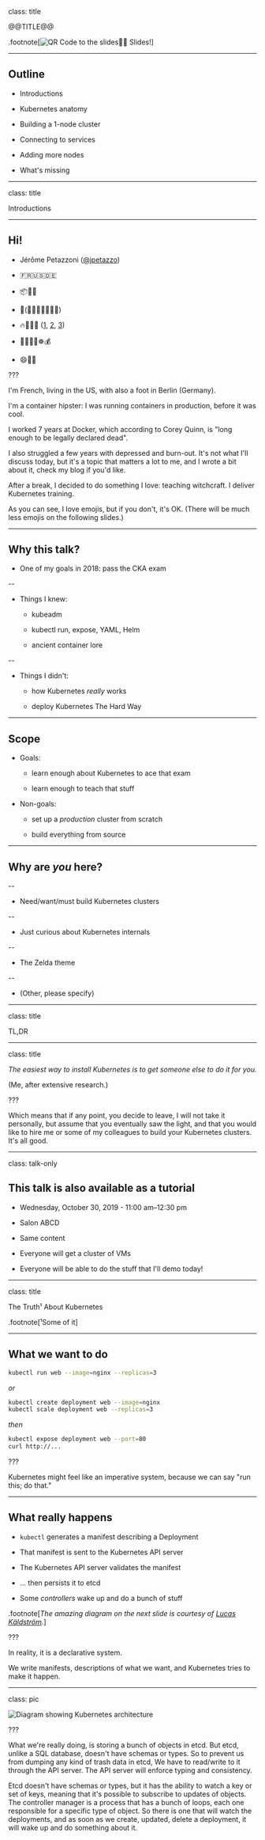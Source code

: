 class: title

@@TITLE@@

.footnote[![QR Code to the slides](images/qrcode-lisa.png)☝🏻 Slides!]

---

## Outline

- Introductions

- Kubernetes anatomy

- Building a 1-node cluster

- Connecting to services

- Adding more nodes

- What's missing

---

class: title

Introductions

---

## Hi!

- Jérôme Petazzoni ([@jpetazzo](https://twitter.com/jpetazzo))

- 🇫🇷🇺🇸🇩🇪

- 📦🧔🏻

- 🐋(📅📅📅📅📅📅📅)

- 🔥🧠😢💊 ([1], [2], [3])

- 👨🏻‍🏫✨☸️💰

- 😄👍🏻

[1]: http://jpetazzo.github.io/2018/09/06/the-depression-gnomes/
[2]: http://jpetazzo.github.io/2018/02/17/seven-years-at-docker/
[3]: http://jpetazzo.github.io/2017/12/24/productivity-depression-kanban-emoji/

???

I'm French, living in the US, with also a foot in Berlin (Germany).

I'm a container hipster: I was running containers in production,
before it was cool.

I worked 7 years at Docker, which according to Corey Quinn,
is "long enough to be legally declared dead".

I also struggled a few years with depressed and burn-out.
It's not what I'll discuss today, but it's a topic that matters
a lot to me, and I wrote a bit about it, check my blog if you'd like.

After a break, I decided to do something I love:
teaching witchcraft. I deliver Kubernetes training.

As you can see, I love emojis, but if you don't, it's OK.
(There will be much less emojis on the following slides.)

---

## Why this talk?

- One of my goals in 2018: pass the CKA exam

--

- Things I knew:

  - kubeadm

  - kubectl run, expose, YAML, Helm

  - ancient container lore

--

- Things I didn't:

  - how Kubernetes *really* works

  - deploy Kubernetes The Hard Way

---

## Scope

- Goals:

  - learn enough about Kubernetes to ace that exam

  - learn enough to teach that stuff

- Non-goals:

  - set up a *production* cluster from scratch

  - build everything from source

---

## Why are *you* here?

--

- Need/want/must build Kubernetes clusters

--

- Just curious about Kubernetes internals

--

- The Zelda theme

--

- (Other, please specify)

---

class: title

TL,DR

---

class: title

*The easiest way to install Kubernetes
is to get someone else to do it for you.*

(Me, after extensive research.)

???

Which means that if any point, you decide to leave,
I will not take it personally, but assume that you
eventually saw the light, and that you would like to
hire me or some of my colleagues to build your
Kubernetes clusters. It's all good.

---

class: talk-only

## This talk is also available as a tutorial

- Wednesday, October 30, 2019 - 11:00 am–12:30 pm

- Salon ABCD

- Same content

- Everyone will get a cluster of VMs

- Everyone will be able to do the stuff that I'll demo today!

---

class: title

The Truth¹ About Kubernetes

.footnote[¹Some of it]

---

## What we want to do

```bash
kubectl run web --image=nginx --replicas=3
```

*or*

```bash
kubectl create deployment web --image=nginx
kubectl scale deployment web --replicas=3
```

*then*

```bash
kubectl expose deployment web --port=80
curl http://...
```

???

Kubernetes might feel like an imperative system,
because we can say "run this; do that."

---

## What really happens

- `kubectl` generates a manifest describing a Deployment

- That manifest is sent to the Kubernetes API server

- The Kubernetes API server validates the manifest

- ... then persists it to etcd

- Some *controllers* wake up and do a bunch of stuff

.footnote[*The amazing diagram on the next slide is courtesy of [Lucas Käldström](https://twitter.com/kubernetesonarm).*]

???

In reality, it is a declarative system.

We write manifests, descriptions of what we want, and Kubernetes tries to make it happen.

---

class: pic

![Diagram showing Kubernetes architecture](images/k8s-arch4-thanks-luxas.png)

???

What we're really doing, is storing a bunch of objects in etcd.
But etcd, unlike a SQL database, doesn't have schemas or types.
So to prevent us from dumping any kind of trash data in etcd,
We have to read/write to it through the API server.
The API server will enforce typing and consistency.

Etcd doesn't have schemas or types, but it has the ability to
watch a key or set of keys, meaning that it's possible to subscribe
to updates of objects.
The controller manager is a process that has a bunch of loops,
each one responsible for a specific type of object.
So there is one that will watch the deployments, and as soon
as we create, updated, delete a deployment, it will wake up
and do something about it.
